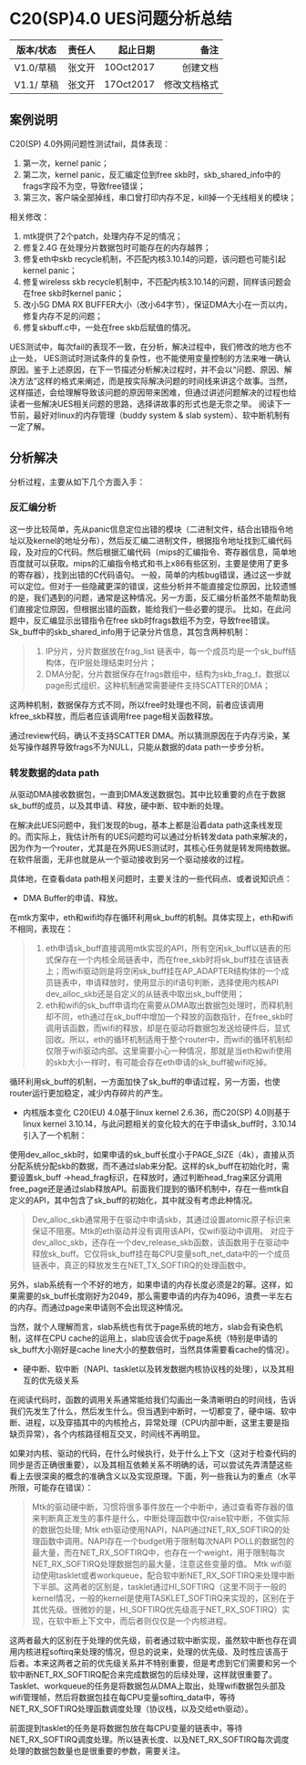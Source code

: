 # C20(SP)4.0 UES问题分析总结

|版本/状态	|责任人	|起止日期|	备注|
| ------------- |:-------------:| -----:|-----:|
|V1.0/草稿	|张文开	|10Oct2017	|创建文档|
|V1.1/ 草稿	|张文开	|17Oct2017	|修改文档格式|

## 案例说明

C20(SP) 4.0外网问题性测试fail，具体表现：
1. 第一次，kernel panic；
2. 第二次，kernel panic，反汇编定位到free skb时，skb_shared_info中的frags字段不为空，导致free错误；
3. 第三次，客户端全部掉线，串口曾打印内存不足，kill掉一个无线相关的模块；

相关修改：
1. mtk提供了2个patch，处理内存不足的情况；
2. 修复2.4G 在处理分片数据包时可能存在的内存越界；
3. 修复eth中skb recycle机制，不匹配内核3.10.14的问题，该问题也可能引起kernel panic；
4. 修复wireless skb recycle机制中，不匹配内核3.10.14的问题，同样该问题会在free skb时kernel panic；
5. 改小5G DMA RX BUFFER大小（改小64字节），保证DMA大小在一页以内，修复内存不足的问题；
6. 修复skbuff.c中，一处在free skb后赋值的情况。

UES测试中，每次fail的表现不一致，在分析，解决过程中，我们修改的地方也不止一处， UES测试时测试条件的复杂性，也不能使用变量控制的方法来唯一确认原因。鉴于上述原因，在下一节描述分析解决过程时，并不会以“问题、原因、解决方法”这样的格式来阐述，而是按实际解决问题的时间线来讲这个故事。当然，这样描述，会给理解导致该问题的原因带来困难，但通过讲述问题解决的过程也给读者一些解决UES相关问题的思路，选择讲故事的形式也是无奈之举。
阅读下一节前，最好对linux的内存管理（buddy system & slab system）、软中断机制有一定了解。

## 分析解决

分析过程，主要从如下几个方面入手：
### 反汇编分析
这一步比较简单，先从panic信息定位出错的模块（二进制文件，结合出错指令地址以及kernel的地址分布），然后反汇编二进制文件，根据指令地址找到汇编代码段，及对应的C代码。然后根据汇编代码（mips的汇编指令、寄存器信息，简单地百度就可以获取。mips的汇编指令格式和书上x86有些区别，主要是使用了更多的寄存器），找到出错的C代码语句。
一般，简单的内核bug错误，通过这一步就可以定位。但对于一些隐藏更深的错误，这些分析并不能直接定位原因，比较遗憾的是，我们遇到的问题，通常是这种情况。另一方面，反汇编分析虽然不能帮助我们直接定位原因，但根据出错的函数，能给我们一些必要的提示。
比如，在此问题中，反汇编显示出错指令在free skb时frags数组不为空，导致free错误。
Sk_buff中的skb_shared_info用于记录分片信息，其包含两种机制：
> 1. IP分片，分片数据放在frag_list 链表中，每一个成员均是一个sk_buff结构体，在IP层处理结束时分片；
> 2. DMA分配，分片数据保存在frags数组中，结构为skb_frag_t，数据以page形式组织，这种机制通常需要硬件支持SCATTER的DMA；

这两种机制，数据保存方式不同，所以free时处理也不同，前者应该调用kfree_skb释放，而后者应该调用free page相关函数释放。

通过review代码，确认不支持SCATTER DMA。所以猜测原因在于内存污染，某处写操作越界导致frags不为NULL，只能从数据的data path一步步分析。

###  转发数据的data path
从驱动DMA接收数据包，一直到DMA发送数据包。其中比较重要的点在于数据sk_buff的成员，以及其申请、释放，硬中断、软中断的处理。

在解决此UES问题中，我们发现的bug，基本上都是沿着data path这条线发现的。而实际上，我估计所有的UES问题均可以通过分析转发data path来解决的，因为作为一个router，尤其是在外网UES测试时，其核心任务就是转发网络数据。在软件层面，无非也就是从一个驱动接收到另一个驱动接收的过程。

具体地，在查看data path相关问题时，主要关注的一些代码点、或者说知识点：
*	DMA Buffer的申请、释放。

在mtk方案中，eth和wifi均存在循环利用sk_buff的机制。具体实现上，eth和wifi不相同，表现在：
>	1. eth申请sk_buff直接调用mtk实现的API，所有空闲sk_buff以链表的形式保存在一个内核全局链表中，而在free_skb时将sk_buff挂在该链表上；而wifi驱动则是将空闲sk_buff挂在AP_ADAPTER结构体的一个成员链表中，申请释放时，使用显示的if语句判断，选择使用内核API dev_alloc_skb还是自定义的从链表中取出sk_buff使用；
>	2. eth和wifi的sk_buff申请均在需要从DMA取出数据包处理时，而释机制却不同，eth通过在sk_buff中增加一个释放的函数指针，在free_skb时调用该函数，而wifi的释放，却是在驱动将数据包发送给硬件后，显式回收。所以，eth的循环机制适用于整个router中，而wifi的循环机制却仅限于wifi驱动内部。这里需要小心一种情况，那就是当eth和wifi使用的skb大小一样时，有可能会存在eth申请的sk_buff被wifi吃掉。

循环利用sk_buff的机制，一方面加快了sk_buff的申请过程，另一方面，也使router运行更加稳定，减少内存碎片的产生。

*	内核版本变化
C20(EU) 4.0基于linux kernel 2.6.36，而C20(SP) 4.0则基于linux kernel 3.10.14，与此问题相关的变化较大的在于申请sk_buff时，3.10.14引入了一个机制：

使用dev_alloc_skb时，如果申请的sk_buff长度小于PAGE_SIZE（4k），直接从页分配系统分配skb的数据，而不通过slab来分配。这样的sk_buff在初始化时，需要设置sk_buff ->head_frag标识，在释放时，通过判断head_frag来区分调用free_page还是通过slab释放API。前面我们提到的循环机制中，存在一些mtk自定义的API，其中包含了sk_buff的初始化，其中就没有考虑此种情况。

> 	Dev_alloc_skb通常用于在驱动中申请skb，其通过设置atomic原子标识来保证不阻塞。Mtk的eth驱动并没有调用该API，仅wifi驱动中调用。
> 	对应于dev_alloc_skb，还存在一个dev_release_skb函数，该函数用于在驱动中释放sk_buff。它仅将sk_buff挂在每CPU变量soft_net_data中的一个成员链表中，真正的释放发生在NET_TX_SOFTIRQ的处理函数中。

另外，slab系统有一个不好的地方，如果申请的内存长度必须是2的幂。这样，如果需要的sk_buff长度刚好为2049，那么需要申请的内存为4096，浪费一半左右的内存。而通过page来申请则不会出现这种情况。

当然，就个人理解而言，slab系统也有优于page系统的地方，slab会有染色机制，这样在CPU cache的运用上，slab应该会优于page系统（特别是申请的sk_buff大小刚好是cache line大小的整数倍时，当然具体需要看cache的情况）。

*	硬中断、软中断（NAPI、tasklet以及转发数据内核协议栈的处理），以及其相互的优先级关系

在阅读代码时，函数的调用关系通常能给我们勾画出一条清晰明白的时间线，告诉我们先发生了什么，然后发生什么。但当遇到中断时，一切都变了，硬中端、软中断、进程，以及穿插其中的内核抢占，异常处理（CPU内部中断，这里主要是指缺页异常），各个内核路径相互交叉，时间线不再明显。

如果对内核、驱动的代码，在什么时候执行，处于什么上下文（这对于检查代码的同步是否正确很重要），以及其相互依赖关系不明确的话，可以尝试先弄清楚这些看上去很深奥的概念的准确含义以及实现原理。下面，列一些我认为的重点（水平所限，可能存在错误）：

>	Mtk的驱动硬中断，习惯将很多事件放在一个中断中，通过查看寄存器的值来判断真正发生的事件是什么，中断处理函数中仅raise软中断，不做实际的数据包处理;
>	Mtk eth驱动使用NAPI，NAPI通过NET_RX_SOFTIRQ的处理函数中调用。NAPI存在一个budget用于限制每次NAPI POLL的数据包的最大量，而在NET_RX_SOFTIRQ中，也存在一个weight，用于限制每次NET_RX_SOFTIRQ处理数据包的最大量，注意这些变量的值。
>	Mtk wifi驱动使用tasklet或者workqueue，配合软中断NET_RX_SOFTIRQ来处理中断下半部。这两者的区别是，tasklet通过HI_SOFTIRQ（这里不同于一般的kernel情况，一般的kernel是使用TASKLET_SOFTIRQ来实现的，区别在于其优先级。很微妙的是，HI_SOFTIRQ优先级高于NET_RX_SOFTIRQ）实现，在软中断上下文中，而后者则仅仅是一个内核进程。

这两者最大的区别在于处理的优先级，前者通过软中断实现，虽然软中断也存在调用内核进程softirq来处理的情况，但总的说来，处理的优先级、及时性应该高于后者。本来这两者之前的优先级关系并不特别重要，但是考虑到它们需要和另一个软中断NET_RX_SOFTIRQ配合来完成数据包的后续处理，这样就很重要了。Tasklet、workqueue的任务是将数据包从DMA上取出，处理wifi数据包头部及wifi管理帧，然后将数据包挂在每CPU变量softirq_data中，等待NET_RX_SOFTIRQ处理函数调度处理（协议栈，以及交给eth驱动）。

前面提到tasklet的任务是将数据包放在每CPU变量的链表中，等待NET_RX_SOFTIRQ调度处理。所以链表长度、以及NET_RX_SOFTIRQ每次调度处理的数据包数量也是很重要的参数，需要关注。

